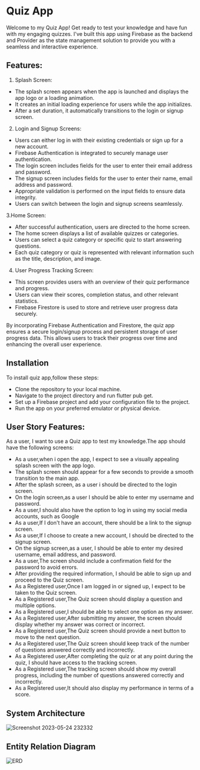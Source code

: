 # Quiz App

Welcome to my Quiz App! Get ready to test your knowledge and have fun with my engaging quizzes. I've built this app using Firebase as the backend and Provider as the state management solution to provide you with a seamless and interactive experience.

## Features:

1. Splash Screen:

* The splash screen appears when the app is launched and displays the app logo or a loading animation.
* It creates an initial loading experience for users while the app initializes.
* After a set duration, it automatically transitions to the login or signup screen.
2. Login and Signup Screens:

* Users can either log in with their existing credentials or sign up for a new account.
* Firebase Authentication is integrated to securely manage user authentication.
* The login screen includes fields for the user to enter their email address and password.
* The signup screen includes fields for the user to enter their name, email address and  password.
* Appropriate validation is performed on the input fields to ensure data integrity.
* Users can switch between the login and signup screens seamlessly.

3.Home Screen:
* After successful authentication, users are directed to the home screen.
* The home screen displays a list of available quizzes or categories.
* Users can select a quiz category or specific quiz to start answering questions.
* Each quiz category or quiz is represented with relevant information such as the title, description, and image.

4. User Progress Tracking Screen:
* This screen provides users with an overview of their quiz performance and progress.
* Users can view their scores, completion status, and other relevant statistics.
* Firebase Firestore is used to store and retrieve user progress data securely.

By incorporating Firebase Authentication and Firestore, the quiz app ensures a secure login/signup process and persistent storage of user progress data. This allows users to track their progress over time and enhancing the overall user experience.

## Installation
To install quiz app,follow these steps:

* Clone the repository to your local machine.
* Navigate to the project directory and run flutter pub get.
* Set up a Firebase project and add your configuration file to the project.
* Run the app on your preferred emulator or physical device.

## User Story Features:
As a user, I want to use a Quiz app to test my knowledge.The app should have the following screens:
* As a user,when i open the app, I expect to see a visually appealing splash screen with the app logo.
* The splash screen should appear for a few seconds to provide a smooth transition to the main app.
* After the splash screen, as a user i should be directed to the login screen.
* On the login screen,as a user I should be able to enter my username and password.
* As a user,I should also have the option to log in using my social media accounts, such as Google 
* As a user,If I don't have an account, there should be a link to the signup screen.
* As a user,If I choose to create a new account, I should be directed to the signup screen.
* On the signup screen,as a user, I should be able to enter my desired username, email address, and password.
* As a user,The screen should include a confirmation field for the password to avoid errors.
* After providing the required information, I should be able to sign up and proceed to the Quiz screen.
* As a Registered user,Once I am logged in or signed up, I expect to be taken to the Quiz screen.
* As a Registered user,The Quiz screen should display a question and multiple options.
* As a Registered user,I should be able to select one option as my answer.
* As a Registered user,After submitting my answer, the screen should display whether my answer was correct or incorrect.
* As a Registered user,The Quiz screen should provide a next button to move to the next question.
* As a Registered user,The Quiz screen should keep track of the number of questions answered correctly and incorrectly.
* As a Registered user,After completing the quiz or at any point during the quiz, I should have access to the tracking screen.
* As a Registered user,The tracking screen should show my overall progress, including the number of questions answered correctly and incorrectly.
* As a Registered user,It should also display my performance in terms of a score.
## System Architecture
![Screenshot 2023-05-24 232332](https://github.com/hamxamehboob/Quiz-App/assets/97390895/0c98097c-9bc3-4a86-82de-d5a6d5c3c855)

## Entity Relation Diagram
![ERD](https://github.com/hamxamehboob/Quiz-App/assets/97390895/50b1ab9e-b165-4f11-8593-fce0f56ab9d7)


